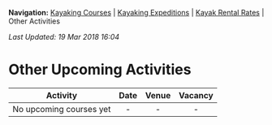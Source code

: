 **Navigation:** [Kayaking Courses](index) &#124; [Kayaking Expeditions](expedition) &#124; [Kayak Rental Rates](rental) &#124; Other Activities

_Last Updated: 19 Mar 2018 16:04_
# Other Upcoming Activities

Activity | Date | Venue | Vacancy
:---:|:---:|:---:|:---:
No upcoming courses yet|-|-|-

